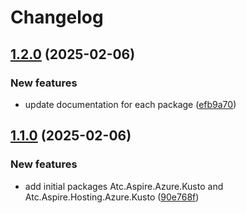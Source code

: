 # Changelog

## [1.2.0](https://github.com/atc-net/atc-aspire/compare/Atc.Aspire.Azure.Kusto@v1.1.0...Atc.Aspire.Azure.Kusto@v1.2.0) (2025-02-06)


### New features

* update documentation for each package ([efb9a70](https://github.com/atc-net/atc-aspire/commit/efb9a7049d5ae27b3331d5ae215811be6f7e9605))

## [1.1.0](https://github.com/atc-net/atc-aspire/compare/Atc.Aspire.Azure.Kusto-v1.0.0...Atc.Aspire.Azure.Kusto@v1.1.0) (2025-02-06)


### New features

* add initial packages Atc.Aspire.Azure.Kusto and Atc.Aspire.Hosting.Azure.Kusto ([90e768f](https://github.com/atc-net/atc-aspire/commit/90e768f6f9ca8da748d82e4069e1bbe369310e3b))
